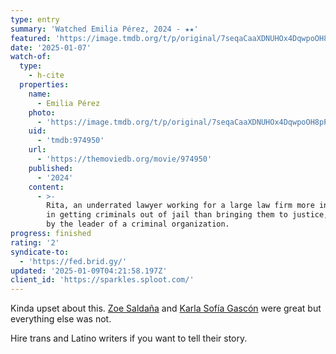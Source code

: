 ```yaml
---
type: entry
summary: 'Watched Emilia Pérez, 2024 - ★★'
featured: 'https://image.tmdb.org/t/p/original/7seqaCaaXDNUHOx4DqwpoOH8pPa.jpg'
date: '2025-01-07'
watch-of:
  type:
    - h-cite
  properties:
    name:
      - Emilia Pérez
    photo:
      - 'https://image.tmdb.org/t/p/original/7seqaCaaXDNUHOx4DqwpoOH8pPa.jpg'
    uid:
      - 'tmdb:974950'
    url:
      - 'https://themoviedb.org/movie/974950'
    published:
      - '2024'
    content:
      - >-
        Rita, an underrated lawyer working for a large law firm more interested
        in getting criminals out of jail than bringing them to justice, is hired
        by the leader of a criminal organization.
progress: finished
rating: '2'
syndicate-to:
  - 'https://fed.brid.gy/'
updated: '2025-01-09T04:21:58.197Z'
client_id: 'https://sparkles.sploot.com/'
---
```

Kinda upset about this. [Zoe Saldaña](https://www.imdb.com/name/nm0757855/) and [Karla Sofía Gascón](https://www.imdb.com/name/nm1035423/) were great but everything else was not.

Hire trans and Latino writers if you want to tell their story.
